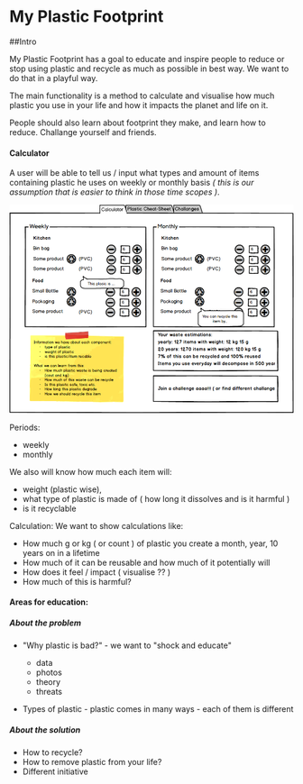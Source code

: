 # My Plastic Footprint

##Intro 

My Plastic Footprint has a goal to educate and inspire people to reduce or stop using plastic and recycle as much as possible in best way. We want to do that in a playful way.

The main functionality is a method to calculate and visualise how much plastic you use in your life and how it impacts the planet and life on it. 

People should also learn about footprint they make, and learn how to reduce. Challange yourself and friends. 

#### Calculator

A user will be able to tell us / input what types and amount of items containing plastic he uses on weekly or monthly basis _( this is our assumption that is easier to think in those time scopes )_. 

![mock1](./assets/calc_mock_1.png)

Periods:

- weekly
- monthly

We also will know how much each item will:

- weight (plastic wise), 
- what type of plastic is made of ( how long it dissolves and is it harmful )
- is it recyclable

Calculation: 
We want to show calculations like: 
- How much g or kg ( or count ) of plastic you create a month, year, 10 years on in a lifetime
- How much of it can be reusable and how much of it potentially will
- How does it feel / impact ( visualise ?? )
- How much of this is harmful?   


#### Areas for education: 

##### About the problem
- "Why plastic is bad?" - we want to "shock and educate"
    -  data
    -  photos
    -  theory
    -  threats
    
- Types of plastic - plastic comes in many ways - each of them is different

##### About the solution
- How to recycle? 
- How to remove plastic from your life? 
- Different initiative